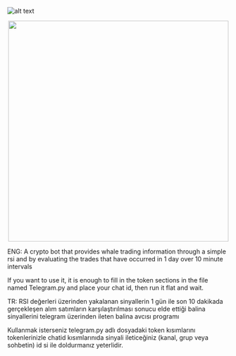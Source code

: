 ![alt text](https://i.hizliresim.com/3rixrro.png)

<p align="center">
  <img width="500" height="500" src="https://i.hizliresim.com/3rixrro.png">
</p>
ENG:
A crypto bot that provides whale trading information through a simple rsi and by evaluating the trades that have occurred in 1 day over 10 minute intervals

If you want to use it, it is enough to fill in the token sections in the file named Telegram.py and place your chat id, then run it flat and wait.

TR:
RSI değerleri üzerinden yakalanan sinyallerin 1 gün ile son 10 dakikada gerçekleşen alım satımların karşılaştırılması sonucu elde ettiği balina sinyallerini 
telegram üzerinden ileten balina avcısı programı

Kullanmak isterseniz telegram.py adlı dosyadaki token kısımlarını tokenlerinizle chatid kısımlarınıda sinyali ileticeğiniz (kanal, grup veya sohbetin) id
si ile doldurmanız yeterlidir.


